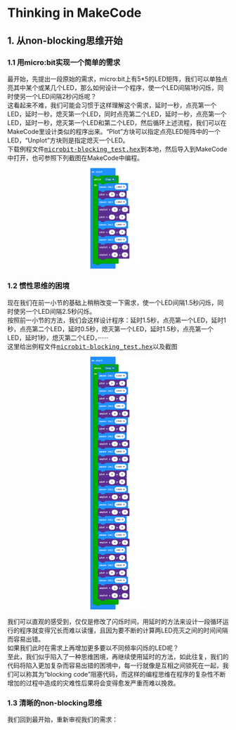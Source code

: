# Thinking in MakeCode
## 1. 从non-blocking思维开始
### 1.1 用micro:bit实现一个简单的需求
最开始，先提出一段原始的需求，micro:bit上有5*5的LED矩阵，我们可以单独点亮其中某个或某几个LED，那么如何设计一个程序，使一个LED间隔1秒闪烁，同时使另一个LED间隔2秒闪烁呢？  
这看起来不难，我们可能会习惯于这样理解这个需求，延时一秒，点亮第一个LED，延时一秒，熄灭第一个LED，同时点亮第二个LED，延时一秒，点亮第一个LED，延时一秒，熄灭第一个LED和第二个LED，然后循环上述流程，我们可以在MakeCode里设计类似的程序出来。“Plot”方块可以指定点亮LED矩阵中的一个LED，“Unplot”方块则是指定熄灭一个LED。  
下载例程文件<kbd>[microbit-blocking_test.hex](https://github.com/Wind-stormger/Makecode/blob/master/Thinking%20in%20MakeCode/Routine%20folder/microbit-blocking_test.hex)</kbd>到本地，然后导入到MakeCode中打开，也可参照下列截图在MakeCode中编程。
<div align=center><img src="https://raw.githubusercontent.com/Wind-stormger/Makecode/master/Thinking%20in%20MakeCode/Routine%20screenshot%20folder/1.1blocking_test.png" width="25%"></div>

### 1.2 惯性思维的困境
现在我们在前一小节的基础上稍稍改变一下需求，使一个LED间隔1.5秒闪烁，同时使另一个LED间隔2.5秒闪烁。  
按照前一小节的方法，我们会这样设计程序：延时1.5秒，点亮第一个LED，延时1秒，点亮第二个LED，延时0.5秒，熄灭第一个LED，延时1.5秒，点亮第一个LED，延时1秒，熄灭第二个LED，······  
这里给出例程文件<kbd>[microbit-blocking_test.hex](https://github.com/Wind-stormger/Makecode/blob/master/Thinking%20in%20MakeCode/Routine%20folder/microbit-blocking_test_2.hex)</kbd>以及截图  
<div align=center><img src="https://raw.githubusercontent.com/Wind-stormger/Makecode/master/Thinking%20in%20MakeCode/Routine%20screenshot%20folder/1.2blocking_test_2.png" width="25%"></div>  

我们可以直观的感受到，仅仅是修改了闪烁时间，用延时的方法来设计一段循环运行的程序就变得冗长而难以读懂，且因为要不断的计算两LED亮灭之间的时间间隔而容易出错。  
如果我们此时在需求上再增加更多要以不同频率闪烁的LED呢？  
至此，我们似乎陷入了一种思维困境，再继续使用延时的方法，如此往复，我们的代码将陷入更加复杂而容易出错的困境中，每一行就像是互相之间锁死在一起，我们可以称其为“blocking code”阻塞代码，而这样的编程思维在程序的复杂性不断增加的过程中造成的灾难性后果将会变得愈发严重而难以挽救。  
### 1.3 清晰的non-blocking思维
我们回到最开始，重新审视我们的需求： 
